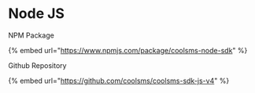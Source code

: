 # Node JS

NPM Package

{% embed url="https://www.npmjs.com/package/coolsms-node-sdk" %}

Github Repository

{% embed url="https://github.com/coolsms/coolsms-sdk-js-v4" %}



